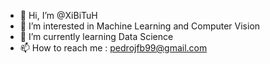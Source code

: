 - 👋 Hi, I’m @XiBiTuH
- 👀 I’m interested in Machine Learning and Computer Vision
- 🌱 I’m currently learning Data Science
- 📫 How to reach me : pedrojfb99@gmail.com

